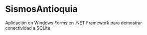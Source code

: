 # SismosAntioquia
Aplicación en Windows Forms en .NET Framework para demostrar conectividad a SQLite
